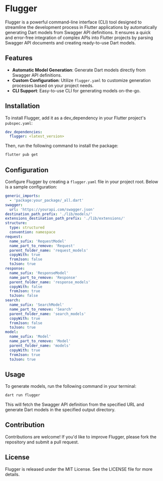 
# Flugger

Flugger is a powerful command-line interface (CLI) tool designed to streamline the development process in Flutter applications by automatically generating Dart models from Swagger API definitions. It ensures a quick and error-free integration of complex APIs into Flutter projects by parsing Swagger API documents and creating ready-to-use Dart models.

## Features

- **Automatic Model Generation**: Generate Dart models directly from Swagger API definitions.
- **Custom Configuration**: Utilize `flugger.yaml` to customize generation processes based on your project needs.
- **CLI Support**: Easy-to-use CLI for generating models on-the-go.

## Installation

To install Flugger, add it as a dev_dependency in your Flutter project's `pubspec.yaml`:

```yaml
dev_dependencies:
  flugger: <latest_version>
```

Then, run the following command to install the package:

```bash
flutter pub get
```

## Configuration

Configure Flugger by creating a `flugger.yaml` file in your project root. Below is a sample configuration:

```yaml
generic_imports:
  - 'package:your_package/_all.dart'
swagger:
  url: 'https://yourapi.com/swagger.json'
destination_path_prefix: './lib/models/'
extensions_destination_path_prefix: './lib/extensions/'
structure:
  type: structured
  convention: namespace
request:
  name_sufix: 'RequestModel' 
  name_part_to_remove: 'Request' 
  parent_folder_name: 'request_models' 
  copyWith: true
  fromJson: false
  toJson: true
response:
  name_sufix: 'ResponseModel' 
  name_part_to_remove: 'Response' 
  parent_folder_name: 'response_models' 
  copyWith: false
  fromJson: true
  toJson: false
search:
  name_sufix: 'SearchModel' 
  name_part_to_remove: 'Search' 
  parent_folder_name: 'search_models' 
  copyWith: true
  fromJson: false
  toJson: true
model:
  name_sufix: 'Model' 
  name_part_to_remove: 'Model' 
  parent_folder_name: 'models' 
  copyWith: true
  fromJson: true
  toJson: true
```

## Usage

To generate models, run the following command in your terminal:

```bash
dart run flugger
```

This will fetch the Swagger API definition from the specified URL and generate Dart models in the specified output directory.

## Contribution

Contributions are welcome! If you'd like to improve Flugger, please fork the repository and submit a pull request.

## License

Flugger is released under the MIT License. See the LICENSE file for more details.

